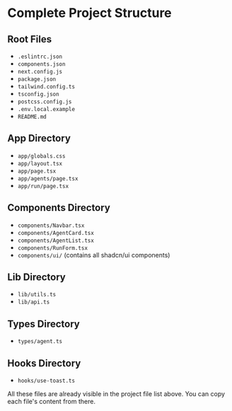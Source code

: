 # Complete Project Structure

## Root Files
- `.eslintrc.json`
- `components.json`
- `next.config.js`
- `package.json`
- `tailwind.config.ts`
- `tsconfig.json`
- `postcss.config.js`
- `.env.local.example`
- `README.md`

## App Directory
- `app/globals.css`
- `app/layout.tsx`
- `app/page.tsx`
- `app/agents/page.tsx`
- `app/run/page.tsx`

## Components Directory
- `components/Navbar.tsx`
- `components/AgentCard.tsx`
- `components/AgentList.tsx`
- `components/RunForm.tsx`
- `components/ui/` (contains all shadcn/ui components)

## Lib Directory
- `lib/utils.ts`
- `lib/api.ts`

## Types Directory
- `types/agent.ts`

## Hooks Directory
- `hooks/use-toast.ts`

All these files are already visible in the project file list above. You can copy each file's content from there.
